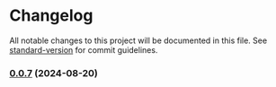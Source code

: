 # Changelog

All notable changes to this project will be documented in this file. See [standard-version](https://github.com/conventional-changelog/standard-version) for commit guidelines.

### [0.0.7](https://github.com/Msouza-95/MiniURL-API/compare/v2.0.0...v0.0.7) (2024-08-20)
